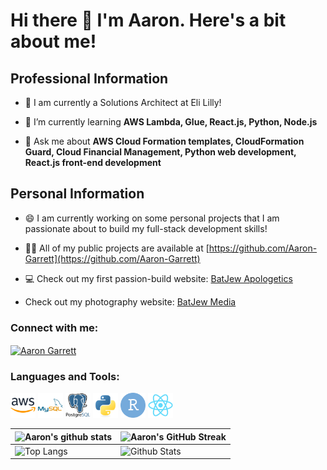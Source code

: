 # Hi there 👋 I'm Aaron. Here's a bit about me!

## Professional Information

- 🔭 I am currently a Solutions Architect at Eli Lilly!

- 🌱 I’m currently learning **AWS Lambda, Glue, React.js, Python, Node.js**

- 💬 Ask me about **AWS Cloud Formation templates, CloudFormation Guard, Cloud Financial Management, Python web development, React.js front-end development**

## Personal Information

- 😄 I am currently working on some personal projects that I am passionate about to build my full-stack development skills!

- 👨‍💻 All of my public projects are available at [https://github.com/Aaron-Garrett](https://github.com/Aaron-Garrett)

- 💻 Check out my first passion-build website: [BatJew Apologetics](https://aaron-garrett.github.io/batjew_apologetics/)

- Check out my photography website: [BatJew Media](https://aaron-garrett.github.io/batjew-photography/)

<h3 align="left">Connect with me:</h3>
<p align="left">
<a href="https://www.linkedin.com/in/agarrett4" target="blank"><img align="center" src="https://raw.githubusercontent.com/rahuldkjain/github-profile-readme-generator/master/src/images/icons/Social/linked-in-alt.svg" alt="Aaron Garrett" height="30" width="40" /></a>


<h3 align="left">Languages and Tools:</h3>
<p align="left"><a href="https://aws.amazon.com" target="_blank"><img src="https://github.com/devicons/devicon/blob/master/icons/amazonwebservices/amazonwebservices-original-wordmark.svg" alt="aws" width="40" height="40"/></a>   <a href="https://www.mysql.com/" target="_blank"><img src="https://raw.githubusercontent.com/devicons/devicon/master/icons/mysql/mysql-original-wordmark.svg" alt="mysql" width="40" height="40"/></a>   <a href="https://www.postgresql.org" target="_blank"><img src="https://raw.githubusercontent.com/devicons/devicon/master/icons/postgresql/postgresql-original-wordmark.svg" alt="postgresql" width="40" height="40"/></a>   <a href="https://www.python.org" target="_blank"><img src="https://raw.githubusercontent.com/devicons/devicon/master/icons/python/python-original.svg" alt="python" width="40" height="40"/></a>   <a href="https://https://www.r-project.org/" target="_blank"><img src="https://raw.githubusercontent.com/devicons/devicon/master/icons/rstudio/rstudio-original.svg" alt="RStudio" width="40" height="40"/></a>   <a href="https://www.reactjs.com" target="_blank"><img src="https://github.com/devicons/devicon/blob/master/icons/react/react-original.svg" alt="React.js" width="40" height="40"/></a></p>


| ![Aaron's github stats](https://github-readme-stats.vercel.app/api?username=Aaron-Garrett&count_private=true&theme=dark) | ![Aaron's GitHub Streak](https://github-readme-streak-stats.herokuapp.com/?user=Aaron-Garrett&count_private=true&theme=dark) |
| --- | --- |
| ![Top Langs](https://github-readme-stats.vercel.app/api/top-langs/?username=Aaron-Garrett&count_private=true&theme=dark) | ![Github Stats](https://github-readme-stats.vercel.app/api?username=Aaron-Garrett&show_icons=true&locale=en&count_private=true&hide_rank=true&custom_title=My%20GitHub%20Stats&disable_animations=true&theme=dark) |
